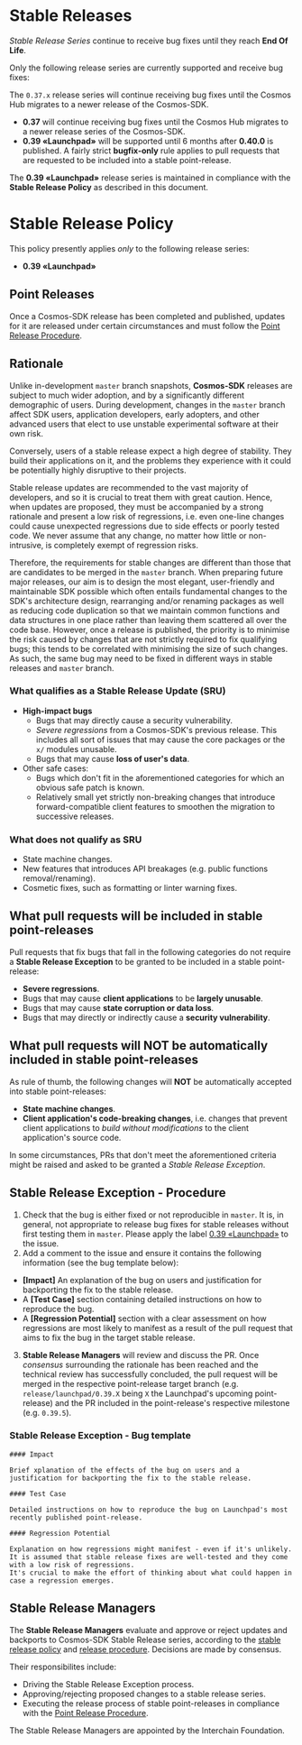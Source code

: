# Stable Releases

*Stable Release Series* continue to receive bug fixes until they reach **End Of Life**.

Only the following release series are currently supported and receive bug fixes:

The `0.37.x` release series will continue receiving bug fixes until the Cosmos Hub
migrates to a newer release of the Cosmos-SDK.

* **0.37** will continue receiving bug fixes until the Cosmos Hub migrates to a newer release series of the Cosmos-SDK.
* **0.39 «Launchpad»** will be supported until 6 months after **0.40.0** is published. A fairly strict **bugfix-only** rule applies to pull requests that are requested to be included into a stable point-release.

The **0.39 «Launchpad»** release series is maintained in compliance with the **Stable Release Policy** as described in this document.

# Stable Release Policy

This policy presently applies *only* to the following release series:

* **0.39 «Launchpad»**

## Point Releases

Once a Cosmos-SDK release has been completed and published, updates for it are released under certain circumstances
and must follow the [Point Release Procedure](CONTRIBUTING.md).

## Rationale

Unlike in-development `master` branch snapshots, **Cosmos-SDK** releases are subject to much wider adoption,
and by a significantly different demographic of users. During development, changes in the `master` branch 
affect SDK users, application developers, early adopters, and other advanced users that elect to use
unstable experimental software at their own risk.

Conversely, users of a stable release expect a high degree of stability. They build their applications on it, and the
problems they experience with it could be potentially highly disruptive to their projects.

Stable release updates are recommended to the vast majority of developers, and so it is crucial to treat them
with great caution. Hence, when updates are proposed, they must be accompanied by a strong rationale and present
a low risk of regressions, i.e. even one-line changes could cause unexpected regressions due to side effects or
poorly tested code. We never assume that any change, no matter how little or non-intrusive, is completely exempt
of regression risks.

Therefore, the requirements for stable changes are different than those that are candidates to be merged in
the `master` branch. When preparing future major releases, our aim is to design the most elegant, user-friendly and
maintainable SDK possible which often entails fundamental changes to the SDK's architecture design, rearranging and/or
renaming packages as well as reducing code duplication so that we maintain common functions and data structures in one
place rather than leaving them scattered all over the code base. However, once a release is published, the
priority is to minimise the risk caused by changes that are not strictly required to fix qualifying bugs; this tends to
be correlated with minimising the size of such changes. As such, the same bug may need to be fixed in different
ways in stable releases and `master` branch.

### What qualifies as a Stable Release Update (SRU)

* **High-impact bugs**
  * Bugs that may directly cause a security vulnerability.
  * *Severe regressions* from a Cosmos-SDK's previous release. This includes all sort of issues
    that may cause the core packages or the `x/` modules unusable.
  * Bugs that may cause **loss of user's data**.
* Other safe cases:
  * Bugs which don't fit in the aforementioned categories for which an obvious safe patch is known.
  * Relatively small yet strictly non-breaking changes that introduce forward-compatible client
    features to smoothen the migration to successive releases.

### What does not qualify as SRU

* State machine changes.
* New features that introduces API breakages (e.g. public functions removal/renaming).
* Cosmetic fixes, such as formatting or linter warning fixes.

## What pull requests will be included in stable point-releases

Pull requests that fix bugs that fall in the following categories do not require a **Stable Release Exception** to be granted to be included in a stable point-release:

 * **Severe regressions**.
 * Bugs that may cause **client applications** to be **largely unusable**.
 * Bugs that may cause **state corruption or data loss**.
 * Bugs that may directly or indirectly cause a **security vulnerability**.

## What pull requests will NOT be automatically included in stable point-releases

As rule of thumb, the following changes will **NOT** be automatically accepted into stable point-releases:

 * **State machine changes**.
 * **Client application's code-breaking changes**, i.e. changes that prevent client applications to *build without modifications* to the client application's source code.
 
 In some circumstances, PRs that don't meet the aforementioned criteria might be raised and asked to be granted a *Stable Release Exception*.
 
## Stable Release Exception - Procedure

1. Check that the bug is either fixed or not reproducible in `master`. It is, in general, not appropriate to release bug fixes for stable releases without first testing them in `master`. Please apply the label [0.39 «Launchpad»](https://github.com/cosmos/cosmos-sdk/labels/0.39%20LTS%20%28Launchpad%29) to the issue.
2. Add a comment to the issue and ensure it contains the following information (see the bug template below):
 * **[Impact]** An explanation of the bug on users and justification for backporting the fix to the stable release.
 * A **[Test Case]** section containing detailed instructions on how to reproduce the bug.
 * A **[Regression Potential]** section with a clear assessment on how regressions are most likely to manifest as a result of the pull request that aims to fix the bug in the target stable release.
3. **Stable Release Managers** will review and discuss the PR. Once *consensus* surrounding the rationale has been reached and the technical review has successfully concluded, the pull request will be merged in the respective point-release target branch (e.g. `release/launchpad/0.39.X` being `X` the Launchpad's upcoming point-release) and the PR included in the point-release's respective milestone (e.g. `0.39.5`).

### Stable Release Exception - Bug template

```
#### Impact

Brief xplanation of the effects of the bug on users and a justification for backporting the fix to the stable release.

#### Test Case

Detailed instructions on how to reproduce the bug on Launchpad's most recently published point-release.

#### Regression Potential

Explanation on how regressions might manifest - even if it's unlikely.
It is assumed that stable release fixes are well-tested and they come with a low risk of regressions.
It's crucial to make the effort of thinking about what could happen in case a regression emerges.
```

## Stable Release Managers

The **Stable Release Managers** evaluate and approve or reject updates and backports to Cosmos-SDK Stable Release series,
according to the [stable release policy](#stable-release-policy) and [release procedure](#stable-release-exception-procedure).
Decisions are made by consensus.

Their responsibilites include:
 * Driving the Stable Release Exception process.
 * Approving/rejecting proposed changes to a stable release series.
 * Executing the release process of stable point-releases in compliance with the [Point Release Procedure](CONTRIBUTING.md).

The Stable Release Managers are appointed by the Interchain Foundation.
